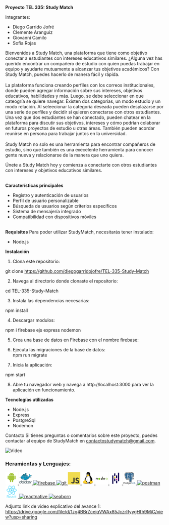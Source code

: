 **Proyecto TEL 335: Study Match**

 Integrantes: 
 * Diego Garrido Jofré <br>
 * Clemente Aranguiz <br>
 * Giovanni Camilo <br>
 * Sofia Rojas <br>
              
Bienvenidos a Study Match, una plataforma que tiene como objetivo conectar a estudiantes con intereses educativos similares. ¿Alguna vez has querido encontrar un compañero de estudio con quien puedas trabajar en equipo y ayudarte mutuamente a alcanzar tus objetivos académicos? Con Study Match, puedes hacerlo de manera fácil y rápida. <br><br>
La plataforma funciona creando perfiles con los correos institucionales, donde pueden agregar información sobre sus intereses, objetivos educativos, habilidades y más. Luego, se debe seleccionar en que cateogría se quiere navegar. Existen dos categorias, un modo estudio y un modo relación. Al seleecionar la categoría deseada pueden desplazarse por una serie de perfiles y decidir si quieren conectarse con otros estudiantes. Una vez que dos estudiantes se han conectado, pueden chatear en la plataforma para discutir sus objetivos, intereses y cómo podrían colaborar en futuros proyectos de estudio u otras áreas. También pueden acordar reunirse en persona para trabajar juntos en la universidad. <br><br>
Study Match no solo es una herramienta para encontrar compañeros de estudio, sino que también es una execelente herramienta para conocer gente nueva y relacionarse de la manera que uno quiera. 

Únete a Study Match hoy y comienza a conectarte con otros estudiantes con intereses y objetivos educativos similares. <br><br>

**Características principales**<br>
* Registro y autenticación de usuarios
* Perfil de usuario personalizable
* Búsqueda de usuarios según criterios específicos
* Sistema de mensajería integrado
* Compatibilidad con dispositivos móviles<br><br>

**Requisitos**
Para poder utilizar StudyMatch, necesitarás tener instalado:

* Node.js


**Instalación**
1. Clona este repositorio:<br>

git clone https://github.com/diegogarridojofre/TEL-335-Study-Match

2. Navega al directorio donde clonaste el repositorio:<br>

cd TEL-335-Study-Match<br>

3. Instala las dependencias necesarias:<br>

npm install<br>

4. Descargar modulos:

npm i firebase ejs express nodemon

5. Crea una base de datos en Firebase con el nombre firebase: <br>

6. Ejecuta las migraciones de la base de datos:<br>
npm run migrate<br>

7. Inicia la aplicación: <br>

npm start 

8. Abre tu navegador web y navega a http://localhost:3000 para ver la aplicación en funcionamiento.<br>

**Tecnologías utilizadas**
* Node.js
* Express
* PostgreSql
* Nodemon

Contacto
Si tienes preguntas o comentarios sobre este proyecto, puedes contactar al equipo de StudyMatch en contactostudymatch@gmail.com.

![Video]([https://www.youtube.com/embed/VIDEO_ID](https://youtu.be/Tek4zS-mqp4))

<h3 align="left">Heramientas y Lenguajes:</h3>
<p align="left"> <a href="https://developer.android.com" target="_blank" rel="noreferrer"> <img src="https://raw.githubusercontent.com/devicons/devicon/master/icons/android/android-original-wordmark.svg" alt="android" width="40" height="40"/> </a> <a href="https://www.docker.com/" target="_blank" rel="noreferrer"> <img src="https://raw.githubusercontent.com/devicons/devicon/master/icons/docker/docker-original-wordmark.svg" alt="docker" width="40" height="40"/> </a> <a href="https://firebase.google.com/" target="_blank" rel="noreferrer"> <img src="https://www.vectorlogo.zone/logos/firebase/firebase-icon.svg" alt="firebase" width="40" height="40"/> </a> <a href="https://git-scm.com/" target="_blank" rel="noreferrer"> <img src="https://www.vectorlogo.zone/logos/git-scm/git-scm-icon.svg" alt="git" width="40" height="40"/> </a> <a href="https://developer.mozilla.org/en-US/docs/Web/JavaScript" target="_blank" rel="noreferrer"> <img src="https://raw.githubusercontent.com/devicons/devicon/master/icons/javascript/javascript-original.svg" alt="javascript" width="40" height="40"/> </a> <a href="https://www.linux.org/" target="_blank" rel="noreferrer"> <img src="https://raw.githubusercontent.com/devicons/devicon/master/icons/linux/linux-original.svg" alt="linux" width="40" height="40"/> </a> <a href="https://nodejs.org" target="_blank" rel="noreferrer"> <img src="https://raw.githubusercontent.com/devicons/devicon/master/icons/nodejs/nodejs-original-wordmark.svg" alt="nodejs" width="40" height="40"/> </a> <a href="https://pandas.pydata.org/" target="_blank" rel="noreferrer"> <img src="https://raw.githubusercontent.com/devicons/devicon/2ae2a900d2f041da66e950e4d48052658d850630/icons/pandas/pandas-original.svg" alt="pandas" width="40" height="40"/> </a> <a href="https://www.postgresql.org" target="_blank" rel="noreferrer"> <img src="https://raw.githubusercontent.com/devicons/devicon/master/icons/postgresql/postgresql-original-wordmark.svg" alt="postgresql" width="40" height="40"/> </a> <a href="https://postman.com" target="_blank" rel="noreferrer"> <img src="https://www.vectorlogo.zone/logos/getpostman/getpostman-icon.svg" alt="postman" width="40" height="40"/> </a> <a href="https://reactjs.org/" target="_blank" rel="noreferrer"> <img src="https://raw.githubusercontent.com/devicons/devicon/master/icons/react/react-original-wordmark.svg" alt="react" width="40" height="40"/> </a> <a href="https://reactnative.dev/" target="_blank" rel="noreferrer"> <img src="https://reactnative.dev/img/header_logo.svg" alt="reactnative" width="40" height="40"/> </a> <a href="https://seaborn.pydata.org/" target="_blank" rel="noreferrer"> <img src="https://seaborn.pydata.org/_images/logo-mark-lightbg.svg" alt="seaborn" width="40" height="40"/> </a> </p>

Adjunto link de video explicativo del avance 1: https://drive.google.com/file/d/1zg4BBrZcejqVWAx85JczrRyygHfh9MiC/view?usp=sharing
